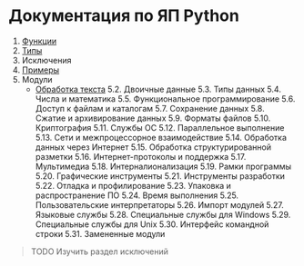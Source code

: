 # Документация по ЯП Python

1. [Функции](1_functions.md)
2. [Типы](2_types.md)
3. Исключения
4. [Примеры](4_examples.md)
5. Модули
    + [Обработка текста](5_1_modules.md)
5.2. Двоичные данные
5.3. Типы данных
5.4. Числа и математика
5.5. Функциональное программирование
5.6. Доступ к файлам и каталогам
5.7. Сохранение данных
5.8. Сжатие и архивирование данных
5.9. Форматы файлов
5.10. Криптография
5.11. Службы ОС
5.12. Параллельное выполнение
5.13. Сети и межпроцессорное взаимодействие
5.14. Обработка данных через Интернет
5.15. Обработка структурированной разметки
5.16. Интернет-протоколы и поддержка
5.17. Мультимедиа
5.18. Интерналионализация
5.19. Рамки программы
5.20. Графические инструменты
5.21. Инструменты разработки
5.22. Отладка и профилирование
5.23. Упаковка и распространение ПО
5.24. Время выполнения
5.25. Пользовательские интерпретаторы
5.26. Импорт модулей
5.27. Языковые службы
5.28. Специальные службы для Windows
5.29. Специальные службы для Unix
5.30. Интерфейс командной строки
5.31. Замененные модули


> TODO Изучить раздел исключений